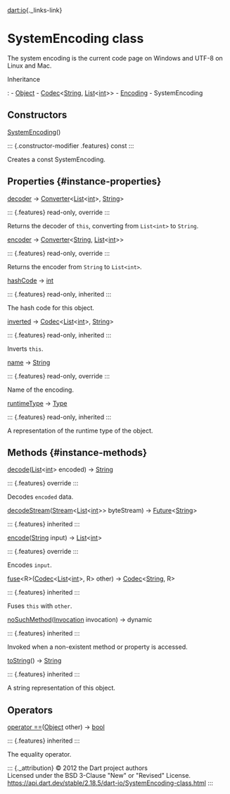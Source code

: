 [dart:io](../dart-io/dart-io-library){._links-link}

SystemEncoding class
====================

The system encoding is the current code page on Windows and UTF-8 on
Linux and Mac.

Inheritance

:   -   [Object](../dart-core/object-class)
    -   [Codec](../dart-convert/codec-class)\<[String](../dart-core/string-class),
        [List](../dart-core/list-class)\<[int](../dart-core/int-class)\>\>
    -   [Encoding](../dart-convert/encoding-class)
    -   SystemEncoding

Constructors
------------

[SystemEncoding](systemencoding/systemencoding)()

::: {.constructor-modifier .features}
const
:::

Creates a const SystemEncoding.

Properties {#instance-properties}
----------

[decoder](systemencoding/decoder) →
[Converter](../dart-convert/converter-class)\<[List](../dart-core/list-class)\<[int](../dart-core/int-class)\>,
[String](../dart-core/string-class)\>

::: {.features}
read-only, override
:::

Returns the decoder of `this`, converting from `List<int>` to `String`.

[encoder](systemencoding/encoder) →
[Converter](../dart-convert/converter-class)\<[String](../dart-core/string-class),
[List](../dart-core/list-class)\<[int](../dart-core/int-class)\>\>

::: {.features}
read-only, override
:::

Returns the encoder from `String` to `List<int>`.

[hashCode](../dart-core/object/hashcode) → [int](../dart-core/int-class)

::: {.features}
read-only, inherited
:::

The hash code for this object.

[inverted](../dart-convert/codec/inverted) →
[Codec](../dart-convert/codec-class)\<[List](../dart-core/list-class)\<[int](../dart-core/int-class)\>,
[String](../dart-core/string-class)\>

::: {.features}
read-only, inherited
:::

Inverts `this`.

[name](systemencoding/name) → [String](../dart-core/string-class)

::: {.features}
read-only, override
:::

Name of the encoding.

[runtimeType](../dart-core/object/runtimetype) →
[Type](../dart-core/type-class)

::: {.features}
read-only, inherited
:::

A representation of the runtime type of the object.

Methods {#instance-methods}
-------

[decode](systemencoding/decode)([List](../dart-core/list-class)\<[int](../dart-core/int-class)\>
encoded) → [String](../dart-core/string-class)

::: {.features}
override
:::

Decodes `encoded` data.

[decodeStream](../dart-convert/encoding/decodestream)([Stream](../dart-async/stream-class)\<[List](../dart-core/list-class)\<[int](../dart-core/int-class)\>\>
byteStream) →
[Future](../dart-async/future-class)\<[String](../dart-core/string-class)\>

::: {.features}
inherited
:::

[encode](systemencoding/encode)([String](../dart-core/string-class)
input) →
[List](../dart-core/list-class)\<[int](../dart-core/int-class)\>

::: {.features}
override
:::

Encodes `input`.

[fuse](../dart-convert/codec/fuse)\<R\>([Codec](../dart-convert/codec-class)\<[List](../dart-core/list-class)\<[int](../dart-core/int-class)\>,
R\> other) →
[Codec](../dart-convert/codec-class)\<[String](../dart-core/string-class),
R\>

::: {.features}
inherited
:::

Fuses `this` with `other`.

[noSuchMethod](../dart-core/object/nosuchmethod)([Invocation](../dart-core/invocation-class)
invocation) → dynamic

::: {.features}
inherited
:::

Invoked when a non-existent method or property is accessed.

[toString](../dart-core/object/tostring)() →
[String](../dart-core/string-class)

::: {.features}
inherited
:::

A string representation of this object.

Operators
---------

[operator
==](../dart-core/object/operator_equals)([Object](../dart-core/object-class)
other) → [bool](../dart-core/bool-class)

::: {.features}
inherited
:::

The equality operator.

::: {._attribution}
© 2012 the Dart project authors\
Licensed under the BSD 3-Clause \"New\" or \"Revised\" License.\
<https://api.dart.dev/stable/2.18.5/dart-io/SystemEncoding-class.html>
:::
